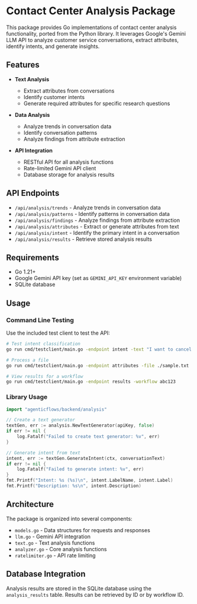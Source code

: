 # Contact Center Analysis Package

This package provides Go implementations of contact center analysis functionality, ported from the Python library. It leverages Google's Gemini LLM API to analyze customer service conversations, extract attributes, identify intents, and generate insights.

## Features

- **Text Analysis**
  - Extract attributes from conversations
  - Identify customer intents
  - Generate required attributes for specific research questions

- **Data Analysis**
  - Analyze trends in conversation data
  - Identify conversation patterns
  - Analyze findings from attribute extraction

- **API Integration**
  - RESTful API for all analysis functions
  - Rate-limited Gemini API client
  - Database storage for analysis results

## API Endpoints

- `/api/analysis/trends` - Analyze trends in conversation data
- `/api/analysis/patterns` - Identify patterns in conversation data
- `/api/analysis/findings` - Analyze findings from attribute extraction
- `/api/analysis/attributes` - Extract or generate attributes from text
- `/api/analysis/intent` - Identify the primary intent in a conversation
- `/api/analysis/results` - Retrieve stored analysis results

## Requirements

- Go 1.21+
- Google Gemini API key (set as `GEMINI_API_KEY` environment variable)
- SQLite database

## Usage

### Command Line Testing

Use the included test client to test the API:

```bash
# Test intent classification
go run cmd/testclient/main.go -endpoint intent -text "I want to cancel my subscription"

# Process a file
go run cmd/testclient/main.go -endpoint attributes -file ./sample.txt

# View results for a workflow
go run cmd/testclient/main.go -endpoint results -workflow abc123
```

### Library Usage

```go
import "agenticflows/backend/analysis"

// Create a text generator
textGen, err := analysis.NewTextGenerator(apiKey, false)
if err != nil {
    log.Fatalf("Failed to create text generator: %v", err)
}

// Generate intent from text
intent, err := textGen.GenerateIntent(ctx, conversationText)
if err != nil {
    log.Fatalf("Failed to generate intent: %v", err)
}
fmt.Printf("Intent: %s (%s)\n", intent.LabelName, intent.Label)
fmt.Printf("Description: %s\n", intent.Description)
```

## Architecture

The package is organized into several components:

- `models.go` - Data structures for requests and responses
- `llm.go` - Gemini API integration
- `text.go` - Text analysis functions
- `analyzer.go` - Core analysis functions
- `ratelimiter.go` - API rate limiting

## Database Integration

Analysis results are stored in the SQLite database using the `analysis_results` table. Results can be retrieved by ID or by workflow ID. 